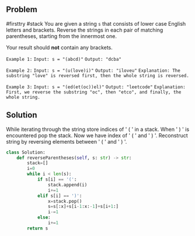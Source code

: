 ## Problem
#firsttry #stack
You are given a string `s` that consists of lower case English letters and brackets.
Reverse the strings in each pair of matching parentheses, starting from the innermost one.

Your result should **not** contain any brackets.

`Example 1:`
`Input: s = "(abcd)"`
`Output: "dcba"`

`Example 2:`
`Input: s = "(u(love)i)"`
`Output: "iloveu"`
`Explanation: The substring "love" is reversed first, then the whole string is reversed.`

`Example 3:`
`Input: s = "(ed(et(oc))el)"`
`Output: "leetcode"`
`Explanation: First, we reverse the substring "oc", then "etco", and finally, the whole string.`

## Solution

While iterating through the string store indices of ' ( ' in a stack.
When ' ) ' is encountered pop the stack. Now we have index of ' ( ' and ' ) '.
Reconstruct string by  reversing elements between ' ( ' and ' ) '.

```python
class Solution:
    def reverseParentheses(self, s: str) -> str:
        stack=[]
        i=0
        while i < len(s):
            if s[i] == '(':
                stack.append(i)
                i+=1
            elif s[i] == ')':
                x=stack.pop()
                s=s[:x]+s[i-1:x:-1]+s[i+1:]
                i-=1
            else:
                i+=1
        return s
```
